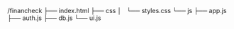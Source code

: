 /financheck
├── index.html
├── css
│   └── styles.css
└── js
    ├── app.js
    ├── auth.js
    ├── db.js
    └── ui.js

